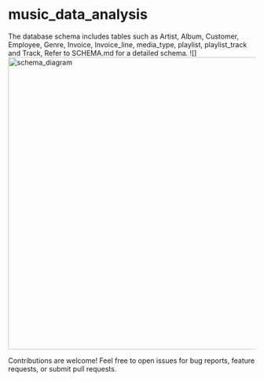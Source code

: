 # music_data_analysis
The database schema includes tables such as Artist, Album, Customer, Employee, Genre, Invoice, Invoice_line, media_type, playlist, playlist_track and Track, Refer to SCHEMA.md for a detailed schema.
![]
<img width="594" alt="schema_diagram" src="https://github.com/Monikasharma2022/music_data_analysis/assets/104423607/fd54711e-8e6c-4e5e-94bf-cf35cd667ed8">


Contributions are welcome! Feel free to open issues for bug reports, feature requests, or submit pull requests.
